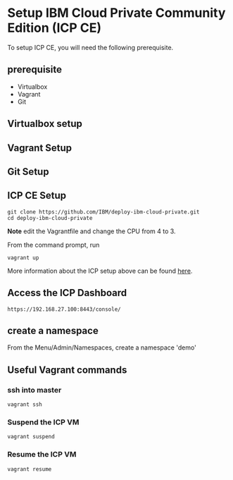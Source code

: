 
# Setup IBM Cloud Private Community Edition (ICP CE)

To setup ICP CE, you will need the following prerequisite.

## prerequisite
- Virtualbox
- Vagrant
- Git

## Virtualbox setup

## Vagrant Setup

## Git Setup

## ICP CE Setup
```
git clone https://github.com/IBM/deploy-ibm-cloud-private.git
cd deploy-ibm-cloud-private
```

**Note**
edit the Vagrantfile and change the CPU from 4 to 3.

From the command prompt, run
```
vagrant up
```

More information about the ICP setup above can be found [here](https://github.com/IBM/deploy-ibm-cloud-private/blob/master/docs/deploy-vagrant.md).

## Access the ICP Dashboard
```
https://192.168.27.100:8443/console/
```

## create a namespace
From the Menu/Admin/Namespaces, create a namespace 'demo'

## Useful Vagrant commands

### ssh into master
```
vagrant ssh
```

### Suspend the ICP VM
```
vagrant suspend
```

### Resume the ICP VM
```
vagrant resume
```
